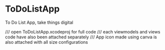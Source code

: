 # ToDoListApp
To Do List App, take things digital

/// open ToDoListApp.xcodeproj for full code
/// each viewmodels and views code have also been attached separately
/// App icon made using canva is also attached with all size configurations

